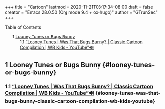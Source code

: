 +++
title = "Cartoon"
lastmod = 2020-11-21T03:17:34-08:00
draft = false
creator = "Emacs 28.0.50 (Org mode 9.4 + ox-hugo)"
author = "GTrunSec"
+++

<style>
  .ox-hugo-toc ul {
    list-style: none;
  }
</style>
<div class="ox-hugo-toc toc">
<div></div>

<div class="heading">Table of Contents</div>

- <span class="section-num">1</span> [Looney Tunes or Bugs Bunny](#looney-tunes-or-bugs-bunny)
    - <span class="section-num">1.1</span> [“Looney Tunes | Was That Bugs Bunny? | Classic Cartoon Compilation | WB Kids - YouTube”🔊](#looney-tunes-was-that-bugs-bunny-classic-cartoon-compilation-wb-kids-youtube)

</div>
<!--endtoc-->



## <span class="section-num">1</span> Looney Tunes or Bugs Bunny {#looney-tunes-or-bugs-bunny}


### <span class="section-num">1.1</span> [“Looney Tunes | Was That Bugs Bunny? | Classic Cartoon Compilation | WB Kids - YouTube”🔊](https://www.youtube.com/watch?v=bNEydq6EoRs) {#looney-tunes-was-that-bugs-bunny-classic-cartoon-compilation-wb-kids-youtube}
